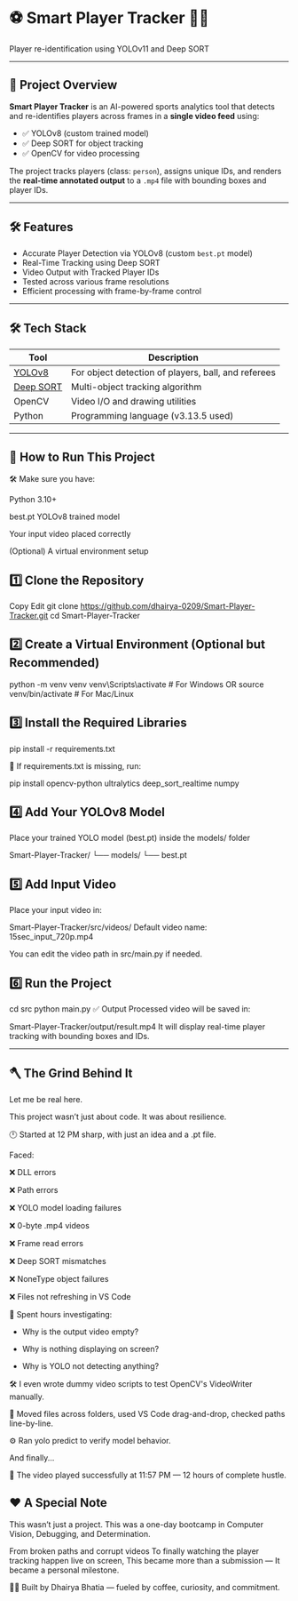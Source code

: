 # ⚽ Smart Player Tracker 🧠🎯
Player re-identification using YOLOv11 and Deep SORT

---

## 📌 Project Overview

**Smart Player Tracker** is an AI-powered sports analytics tool that detects and re-identifies players across frames in a **single video feed** using:

- ✅ YOLOv8 (custom trained model)
- ✅ Deep SORT for object tracking
- ✅ OpenCV for video processing

The project tracks players (class: `person`), assigns unique IDs, and renders the **real-time annotated output** to a `.mp4` file with bounding boxes and player IDs.

---


## 🛠️ Features

-  Accurate Player Detection via YOLOv8 (custom `best.pt` model)
-  Real-Time Tracking using Deep SORT
-  Video Output with Tracked Player IDs
-  Tested across various frame resolutions
-  Efficient processing with frame-by-frame control

---


## 🛠️ Tech Stack

| Tool          | Description |
|---------------|-------------|
| [YOLOv8](https://github.com/ultralytics/ultralytics) | For object detection of players, ball, and referees |
| [Deep SORT](https://github.com/mikel-brostrom/Yolov5_DeepSort_Pytorch) | Multi-object tracking algorithm |
| OpenCV        | Video I/O and drawing utilities |
| Python        | Programming language (v3.13.5 used) |

---

## 🚀 How to Run This Project
🛠️ Make sure you have:

Python 3.10+

best.pt YOLOv8 trained model

Your input video placed correctly

(Optional) A virtual environment setup

## 1️⃣ Clone the Repository

Copy
Edit
git clone https://github.com/dhairya-0209/Smart-Player-Tracker.git
cd Smart-Player-Tracker

## 2️⃣ Create a Virtual Environment (Optional but Recommended)

python -m venv venv
venv\Scripts\activate  # For Windows
 OR
source venv/bin/activate  # For Mac/Linux

## 3️⃣ Install the Required Libraries

pip install -r requirements.txt

🔄 If requirements.txt is missing, run:

pip install opencv-python ultralytics deep_sort_realtime numpy

## 4️⃣ Add Your YOLOv8 Model
Place your trained YOLO model (best.pt) inside the models/ folder

Smart-Player-Tracker/
└── models/
    └── best.pt
    
## 5️⃣ Add Input Video

Place your input video in:

Smart-Player-Tracker/src/videos/
Default video name: 15sec_input_720p.mp4

You can edit the video path in src/main.py if needed.

## 6️⃣ Run the Project

cd src
python main.py
✅ Output
Processed video will be saved in:


Smart-Player-Tracker/output/result.mp4
It will display real-time player tracking with bounding boxes and IDs.

 ---

## 🪓 The Grind Behind It
Let me be real here.

This project wasn’t just about code. It was about resilience.

🕛 Started at 12 PM sharp, with just an idea and a .pt file.

Faced:

❌ DLL errors

❌ Path errors

❌ YOLO model loading failures

❌ 0-byte .mp4 videos

❌ Frame read errors

❌ Deep SORT mismatches

❌ NoneType object failures

❌ Files not refreshing in VS Code

🧠 Spent hours investigating:

- Why is the output video empty?

- Why is nothing displaying on screen?

- Why is YOLO not detecting anything?

🛠️ I even wrote dummy video scripts to test OpenCV's VideoWriter manually.

🔄 Moved files across folders, used VS Code drag-and-drop, checked paths line-by-line.

⚙️ Ran yolo predict to verify model behavior.

And finally...

🎉 The video played successfully at 11:57 PM — 12 hours of complete hustle.


  
## ❤️ A Special Note

This wasn’t just a project.
This was a one-day bootcamp in Computer Vision, Debugging, and Determination.

From broken paths and corrupt videos
To finally watching the player tracking happen live on screen,
This became more than a submission —
It became a personal milestone.

🧑‍💻 Built by Dhairya Bhatia — fueled by coffee, curiosity, and commitment.





